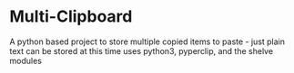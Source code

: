 # Multi-Clipboard
A python based project to store multiple copied items to paste - just plain text can be stored at this time
uses python3, pyperclip, and the shelve modules
